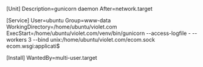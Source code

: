 [Unit]
Description=gunicorn daemon
After=network.target

[Service]
User=ubuntu
Group=www-data
WorkingDirectory=/home/ubuntu/violet.com
ExecStart=/home/ubuntu/violet.com/venv/bin/gunicorn --access-logfile - --workers 3 --bind unix:/home/ubuntu/violet.com/ecom.sock ecom.wsgi:applicati$

[Install]
WantedBy=multi-user.target

